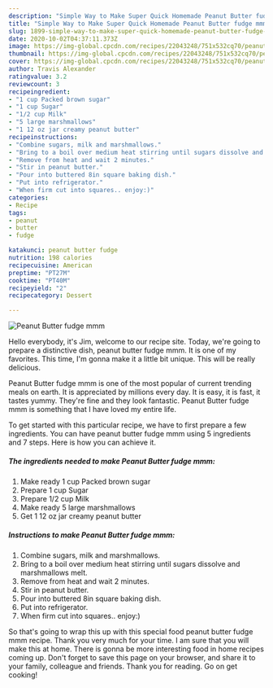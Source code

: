 ```yaml
---
description: "Simple Way to Make Super Quick Homemade Peanut Butter fudge mmm"
title: "Simple Way to Make Super Quick Homemade Peanut Butter fudge mmm"
slug: 1899-simple-way-to-make-super-quick-homemade-peanut-butter-fudge-mmm
date: 2020-10-02T04:37:11.373Z
image: https://img-global.cpcdn.com/recipes/22043248/751x532cq70/peanut-butter-fudge-mmm-recipe-main-photo.jpg
thumbnail: https://img-global.cpcdn.com/recipes/22043248/751x532cq70/peanut-butter-fudge-mmm-recipe-main-photo.jpg
cover: https://img-global.cpcdn.com/recipes/22043248/751x532cq70/peanut-butter-fudge-mmm-recipe-main-photo.jpg
author: Travis Alexander
ratingvalue: 3.2
reviewcount: 3
recipeingredient:
- "1 cup Packed brown sugar"
- "1 cup Sugar"
- "1/2 cup Milk"
- "5 large marshmallows"
- "1 12 oz jar creamy peanut butter"
recipeinstructions:
- "Combine sugars, milk and marshmallows."
- "Bring to a boil over medium heat stirring until sugars dissolve and marshmallows melt."
- "Remove from heat and wait 2 minutes."
- "Stir in peanut butter."
- "Pour into buttered 8in square baking dish."
- "Put into refrigerator."
- "When firm cut into squares.. enjoy:)"
categories:
- Recipe
tags:
- peanut
- butter
- fudge

katakunci: peanut butter fudge 
nutrition: 198 calories
recipecuisine: American
preptime: "PT27M"
cooktime: "PT40M"
recipeyield: "2"
recipecategory: Dessert

---
```



![Peanut Butter fudge mmm](https://img-global.cpcdn.com/recipes/22043248/751x532cq70/peanut-butter-fudge-mmm-recipe-main-photo.jpg)

Hello everybody, it's Jim, welcome to our recipe site. Today, we're going to prepare a distinctive dish, peanut butter fudge mmm. It is one of my favorites. This time, I'm gonna make it a little bit unique. This will be really delicious.



Peanut Butter fudge mmm is one of the most popular of current trending meals on earth. It is appreciated by millions every day. It is easy, it is fast, it tastes yummy. They're fine and they look fantastic. Peanut Butter fudge mmm is something that I have loved my entire life.


To get started with this particular recipe, we have to first prepare a few ingredients. You can have peanut butter fudge mmm using 5 ingredients and 7 steps. Here is how you can achieve it.

<!--inarticleads1-->

##### The ingredients needed to make Peanut Butter fudge mmm:

1. Make ready 1 cup Packed brown sugar
1. Prepare 1 cup Sugar
1. Prepare 1/2 cup Milk
1. Make ready 5 large marshmallows
1. Get 1 12 oz jar creamy peanut butter




<!--inarticleads2-->

##### Instructions to make Peanut Butter fudge mmm:

1. Combine sugars, milk and marshmallows.
1. Bring to a boil over medium heat stirring until sugars dissolve and marshmallows melt.
1. Remove from heat and wait 2 minutes.
1. Stir in peanut butter.
1. Pour into buttered 8in square baking dish.
1. Put into refrigerator.
1. When firm cut into squares.. enjoy:)




So that's going to wrap this up with this special food peanut butter fudge mmm recipe. Thank you very much for your time. I am sure that you will make this at home. There is gonna be more interesting food in home recipes coming up. Don't forget to save this page on your browser, and share it to your family, colleague and friends. Thank you for reading. Go on get cooking!
